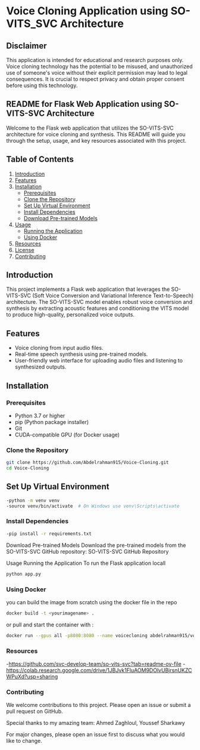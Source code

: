 # Voice Cloning Application using SO-VITS_SVC Architecture

## Disclaimer
This application is intended for educational and research purposes only. Voice cloning technology has the potential to be misused, and unauthorized use of someone's voice without their explicit permission may lead to legal consequences. It is crucial to respect privacy and obtain proper consent before using this technology.

## README for Flask Web Application using SO-VITS-SVC Architecture

Welcome to the Flask web application that utilizes the SO-VITS-SVC architecture for voice cloning and synthesis. This README will guide you through the setup, usage, and key resources associated with this project.

## Table of Contents
1. [Introduction](#introduction)
2. [Features](#features)
3. [Installation](#installation)
   - [Prerequisites](#prerequisites)
   - [Clone the Repository](#clone-the-repository)
   - [Set Up Virtual Environment](#set-up-virtual-environment)
   - [Install Dependencies](#install-dependencies)
   - [Download Pre-trained Models](#download-pre-trained-models)
4. [Usage](#usage)
   - [Running the Application](#running-the-application)
   - [Using Docker](#using-docker)
5. [Resources](#resources)
6. [License](#license)
7. [Contributing](#contributing)

## Introduction
This project implements a Flask web application that leverages the SO-VITS-SVC (Soft Voice Conversion and Variational Inference Text-to-Speech) architecture. The SO-VITS-SVC model enables robust voice conversion and synthesis by extracting acoustic features and conditioning the VITS model to produce high-quality, personalized voice outputs.

## Features
- Voice cloning from input audio files.
- Real-time speech synthesis using pre-trained models.
- User-friendly web interface for uploading audio files and listening to synthesized outputs.

## Installation

### Prerequisites
- Python 3.7 or higher
- pip (Python package installer)
- Git
- CUDA-compatible GPU (for Docker usage)

### Clone the Repository
```sh
git clone https://github.com/Abdelrahman915/Voice-Cloning.git
cd Voice-Cloning
```

## Set Up Virtual Environment
```sh
-python -m venv venv
-source venv/bin/activate  # On Windows use venv\Scripts\activate
```
### Install Dependencies
```sh
-pip install -r requirements.txt
```
Download Pre-trained Models
Download the pre-trained models from the SO-VITS-SVC GitHub repository: SO-VITS-SVC GitHub Repository

Usage
Running the Application
To run the Flask application locall
```sh
python app.py
```

### Using Docker
you can build the image from scratch using the docker file in the repo 
```sh
docker build -t <yourimagename> .
```
or pull and start the container with :
```sh
docker run --gpus all -p8080:8080 --name voicecloning abdelrahman915/voice-cloning:v1
```

### Resources
-https://github.com/svc-develop-team/so-vits-svc?tab=readme-ov-file
-https://colab.research.google.com/drive/1JBJvk1FluAOM9DOlvUBjrsnUKZCWPuXd?usp=sharing

### Contributing
We welcome contributions to this project. Please open an issue or submit a pull request on GitHub.

Special thanks to my amazing team: Ahmed Zaghloul, Youssef Sharkawy

For major changes, please open an issue first to discuss what you would like to change.







